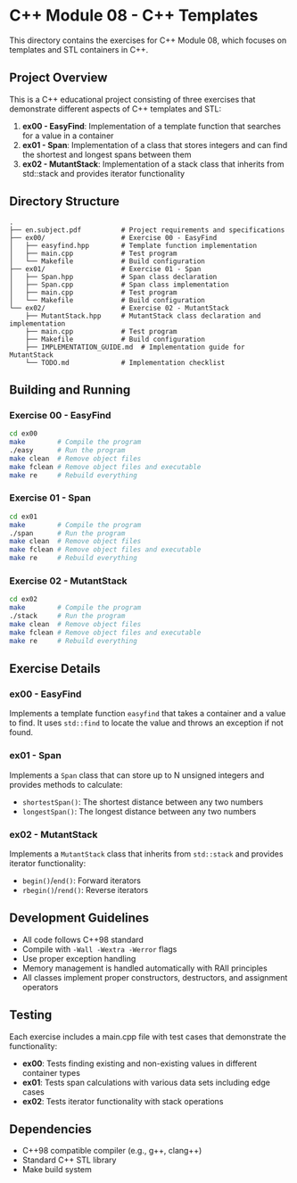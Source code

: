 # C++ Module 08 - C++ Templates

This directory contains the exercises for C++ Module 08, which focuses on templates and STL containers in C++.

## Project Overview

This is a C++ educational project consisting of three exercises that demonstrate different aspects of C++ templates and STL:

1. **ex00 - EasyFind**: Implementation of a template function that searches for a value in a container
2. **ex01 - Span**: Implementation of a class that stores integers and can find the shortest and longest spans between them
3. **ex02 - MutantStack**: Implementation of a stack class that inherits from std::stack and provides iterator functionality

## Directory Structure

```
.
├── en.subject.pdf          # Project requirements and specifications
├── ex00/                   # Exercise 00 - EasyFind
│   ├── easyfind.hpp        # Template function implementation
│   ├── main.cpp            # Test program
│   └── Makefile            # Build configuration
├── ex01/                   # Exercise 01 - Span
│   ├── Span.hpp            # Span class declaration
│   ├── Span.cpp            # Span class implementation
│   ├── main.cpp            # Test program
│   └── Makefile            # Build configuration
└── ex02/                   # Exercise 02 - MutantStack
    ├── MutantStack.hpp     # MutantStack class declaration and implementation
    ├── main.cpp            # Test program
    ├── Makefile            # Build configuration
    ├── IMPLEMENTATION_GUIDE.md  # Implementation guide for MutantStack
    └── TODO.md             # Implementation checklist
```

## Building and Running

### Exercise 00 - EasyFind
```bash
cd ex00
make        # Compile the program
./easy      # Run the program
make clean  # Remove object files
make fclean # Remove object files and executable
make re     # Rebuild everything
```

### Exercise 01 - Span
```bash
cd ex01
make        # Compile the program
./span      # Run the program
make clean  # Remove object files
make fclean # Remove object files and executable
make re     # Rebuild everything
```

### Exercise 02 - MutantStack
```bash
cd ex02
make        # Compile the program
./stack     # Run the program
make clean  # Remove object files
make fclean # Remove object files and executable
make re     # Rebuild everything
```

## Exercise Details

### ex00 - EasyFind
Implements a template function `easyfind` that takes a container and a value to find. It uses `std::find` to locate the value and throws an exception if not found.

### ex01 - Span
Implements a `Span` class that can store up to N unsigned integers and provides methods to calculate:
- `shortestSpan()`: The shortest distance between any two numbers
- `longestSpan()`: The longest distance between any two numbers

### ex02 - MutantStack
Implements a `MutantStack` class that inherits from `std::stack` and provides iterator functionality:
- `begin()`/`end()`: Forward iterators
- `rbegin()`/`rend()`: Reverse iterators

## Development Guidelines

- All code follows C++98 standard
- Compile with `-Wall -Wextra -Werror` flags
- Use proper exception handling
- Memory management is handled automatically with RAII principles
- All classes implement proper constructors, destructors, and assignment operators

## Testing

Each exercise includes a main.cpp file with test cases that demonstrate the functionality:

- **ex00**: Tests finding existing and non-existing values in different container types
- **ex01**: Tests span calculations with various data sets including edge cases
- **ex02**: Tests iterator functionality with stack operations

## Dependencies

- C++98 compatible compiler (e.g., g++, clang++)
- Standard C++ STL library
- Make build system